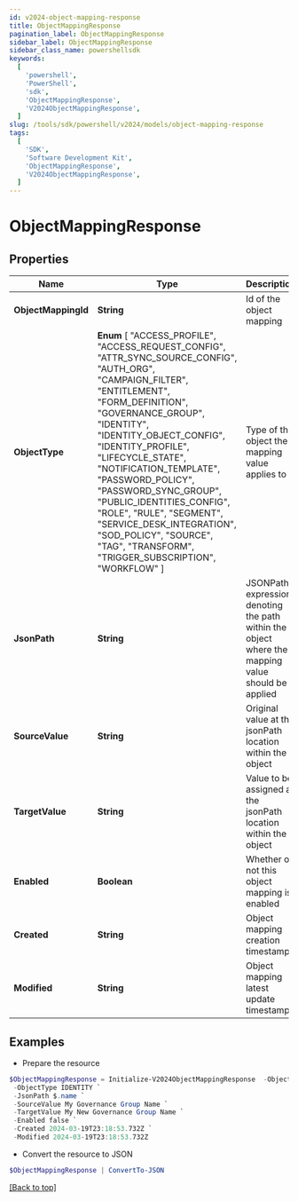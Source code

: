```yaml
---
id: v2024-object-mapping-response
title: ObjectMappingResponse
pagination_label: ObjectMappingResponse
sidebar_label: ObjectMappingResponse
sidebar_class_name: powershellsdk
keywords:
  [
    'powershell',
    'PowerShell',
    'sdk',
    'ObjectMappingResponse',
    'V2024ObjectMappingResponse',
  ]
slug: /tools/sdk/powershell/v2024/models/object-mapping-response
tags:
  [
    'SDK',
    'Software Development Kit',
    'ObjectMappingResponse',
    'V2024ObjectMappingResponse',
  ]
---
```


# ObjectMappingResponse

## Properties

| Name | Type | Description | Notes |
| --- | --- | --- | --- |
| **ObjectMappingId** | **String** | Id of the object mapping | [optional] |
| **ObjectType** | **Enum** [ "ACCESS_PROFILE", "ACCESS_REQUEST_CONFIG", "ATTR_SYNC_SOURCE_CONFIG", "AUTH_ORG", "CAMPAIGN_FILTER", "ENTITLEMENT", "FORM_DEFINITION", "GOVERNANCE_GROUP", "IDENTITY", "IDENTITY_OBJECT_CONFIG", "IDENTITY_PROFILE", "LIFECYCLE_STATE", "NOTIFICATION_TEMPLATE", "PASSWORD_POLICY", "PASSWORD_SYNC_GROUP", "PUBLIC_IDENTITIES_CONFIG", "ROLE", "RULE", "SEGMENT", "SERVICE_DESK_INTEGRATION", "SOD_POLICY", "SOURCE", "TAG", "TRANSFORM", "TRIGGER_SUBSCRIPTION", "WORKFLOW" ] | Type of the object the mapping value applies to | [optional] |
| **JsonPath** | **String** | JSONPath expression denoting the path within the object where the mapping value should be applied | [optional] |
| **SourceValue** | **String** | Original value at the jsonPath location within the object | [optional] |
| **TargetValue** | **String** | Value to be assigned at the jsonPath location within the object | [optional] |
| **Enabled** | **Boolean** | Whether or not this object mapping is enabled | [optional] [default to $false] |
| **Created** | **String** | Object mapping creation timestamp | [optional] |
| **Modified** | **String** | Object mapping latest update timestamp | [optional] |

## Examples

- Prepare the resource

```powershell
$ObjectMappingResponse = Initialize-V2024ObjectMappingResponse  -ObjectMappingId 3d6e0144-963f-4bd6-8d8d-d77b4e507ce4 `
 -ObjectType IDENTITY `
 -JsonPath $.name `
 -SourceValue My Governance Group Name `
 -TargetValue My New Governance Group Name `
 -Enabled false `
 -Created 2024-03-19T23:18:53.732Z `
 -Modified 2024-03-19T23:18:53.732Z
```

- Convert the resource to JSON

```powershell
$ObjectMappingResponse | ConvertTo-JSON
```

[[Back to top]](#)
